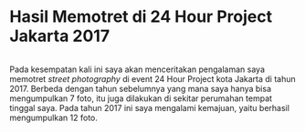 # Hasil Memotret di 24 Hour Project Jakarta 2017

![]()

Pada kesempatan kali ini saya akan menceritakan pengalaman saya memotret *street photography* di event 24 Hour Project kota Jakarta di tahun 2017. Berbeda dengan tahun sebelumnya yang mana saya hanya bisa mengumpulkan 7 foto, itu juga dilakukan di sekitar perumahan tempat tinggal saya. Pada tahun 2017 ini saya mengalami kemajuan, yaitu berhasil mengumpulkan 12 foto.		

